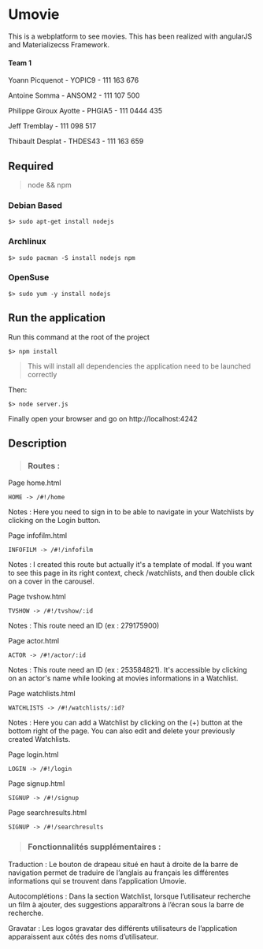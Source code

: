 # Umovie

This is a webplatform to see movies. This has been realized with angularJS and Materializecss Framework.



#### Team 1

Yoann Picquenot - YOPIC9 - 111 163 676

Antoine Somma - ANSOM2 - 111 107 500

Philippe Giroux Ayotte - PHGIA5 - 111 0444 435

Jeff Tremblay - 111 098 517

Thibault Desplat - THDES43 - 111 163 659



## Required

> node && npm



### Debian Based

```
$> sudo apt-get install nodejs
```

### Archlinux

```
$> sudo pacman -S install nodejs npm
```

### OpenSuse

```
$> sudo yum -y install nodejs
```



## Run the application

Run this command at the root of the project

```
$> npm install
```

> This will install all dependencies the application need to be launched correctly



Then:

```
$> node server.js
```

Finally open your browser and go on http://localhost:4242



## Description

> ### Routes :

Page home.html

```
HOME -> /#!/home
```

Notes : Here you need to sign in to be able to navigate in your Watchlists by clicking on the Login button.

Page infofilm.html

```
INFOFILM -> /#!/infofilm
```

Notes : I created this route but actually it's a template of modal. If you want to see this page in its right context, check /watchlists, and then double click on a cover in the carousel.



Page tvshow.html

```
TVSHOW -> /#!/tvshow/:id
```

Notes : This route need an ID (ex : 279175900)

Page actor.html

```
ACTOR -> /#!/actor/:id
```

Notes : This route need an ID (ex : 253584821). It's accessible by clicking on an actor's name while looking at movies informations in a Watchlist.


Page watchlists.html

```
WATCHLISTS -> /#!/watchlists/:id?
```

Notes : Here you can add a Watchlist by clicking on the (+) button at the bottom right of the page. You can also edit and delete your previously created Watchlists.

Page login.html

```
LOGIN -> /#!/login
```



Page signup.html

```
SIGNUP -> /#!/signup
```

Page searchresults.html

```
SIGNUP -> /#!/searchresults
```

> ### Fonctionnalités supplémentaires :

Traduction : Le bouton de drapeau situé en haut à droite de la barre de navigation permet de traduire de l’anglais au français les différentes informations qui se trouvent dans l’application Umovie.


Autocomplétions :  Dans la section Watchlist, lorsque l’utilisateur recherche un film à ajouter, des suggestions apparaîtrons à l’écran sous la barre de recherche.


Gravatar : Les logos gravatar des différents utilisateurs de l’application apparaissent aux côtés des noms d’utilisateur.

